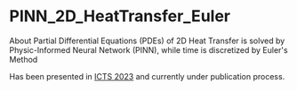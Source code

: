# PINN_2D_HeatTransfer_Euler
About Partial Differential Equations (PDEs) of 2D Heat Transfer is solved by Physic-Informed Neural Network (PINN), while time is discretized by Euler's Method

Has been presented in [ICTS 2023](https://elib.its.ac.id/conf/icts/public/) and currently under publication process.

